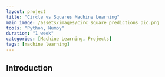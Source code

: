 ```yaml
---
layout: project
title: "Circle vs Squares Machine Learning"
main_image: /assets/images/circ_square_predictions_pic.png
tools: "Python, Numpy"
duration: "1 week"
categories: [Machine Learning, Projects]
tags: [machine learning]
---
```


## Introduction

